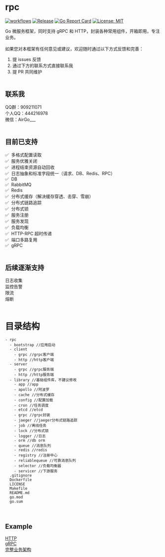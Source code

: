 <!--
 * @Descripttion:
 * @Author: weihaoyu
-->

# rpc

[![workflows](https://github.com/air-go/rpc/workflows/Go/badge.svg)](https://github.com/air-go/rpc/actions?query=workflow%3AGo+branch%3Amaster)
[![Release](https://img.shields.io/github/v/release/air-go/rpc.svg?style=flat-square)](https://github.com/air-go/rpc/releases)
[![Go Report Card](https://goreportcard.com/badge/github.com/air-go/rpc)](https://goreportcard.com/report/github.com/air-go/rpc)
[![License: MIT](https://img.shields.io/badge/License-MIT-blue.svg)](https://opensource.org/licenses/MIT)

Go 微服务框架，同时支持 gRPC 和 HTTP，封装各种常用组件，开箱即用，专注业务。
<br><br>
如果您对本框架有任何意见或建议，欢迎随时通过以下方式反馈和完善：
1. 提 issues 反馈
2. 通过下方的联系方式直接联系我
3. 提 PR 共同维护
<br><br>

## 联系我
QQ群：909211071
<br>
个人QQ：444216978
<br>
微信：AirGo___
<br><br>

## 目前已支持
✅ &nbsp;多格式配置读取
<br>
✅ &nbsp;服务优雅关闭
<br>
✅ &nbsp;进程结束资源自动回收
<br>
✅ &nbsp;日志抽象和标准字段统一（请求、DB、Redis、RPC）
<br>
✅ &nbsp;DB
<br>
✅ &nbsp;RabbitMQ
<br>
✅ &nbsp;Redis
<br>
✅ &nbsp;分布式缓存（解决缓存穿透、击穿、雪崩）
<br>
✅ &nbsp;分布式链路追踪
<br>
✅ &nbsp;分布式锁
<br>
✅ &nbsp;服务注册
<br>
✅ &nbsp;服务发现
<br>
✅ &nbsp;负载均衡
<br>
✅ &nbsp;HTTP-RPC 超时传递
<br>
✅ &nbsp;端口多路复用
<br>
✅ &nbsp;gRPC
<br><br>

## 后续逐渐支持
日志收集
<br>
监控告警
<br>
限流
<br>
熔断
<br><br>

# 目录结构
```
- rpc
  - bootstrap //应用启动
  - client
    - grpc //grpc客户端
    - http //http客户端
  - server
    - grpc //grpc服务端
    - http //http服务端
  - library //基础组件库，不建议修改
    - app //app
    - apollo //阿波罗
    - cache //分布式缓存
    - config //配置加载
    - cron //任务调度
    - etcd //etcd
    - grpc //grpc封装
    - jaeger //jaeger分布式链路追踪
    - job //离线任务
    - lock //分布式锁
    - logger //日志
    - orm //db orm
    - queue //消息队列
    - redis //redis
    - registry //注册中心
    - reliablequeue //可靠消息队列
    - selector //负载均衡器
    - servicer //下游服务
  .gitignore
  Dockerfile
  LICENSE
  Makefile
  README.md
  go.mod
  go.sum
```
<br>

## Example
<a href="https://github.com/air-go/rpc-example/blob/master/http/main.go">HTTP</a>
<br>
<a href="https://github.com/air-go/rpc-example/blob/master/grpc/main.go">gRPC</a>
<br>
<a href="https://github.com/air-go/rpc-example/blob/master/trace">完整业务架构</a>
<br>
